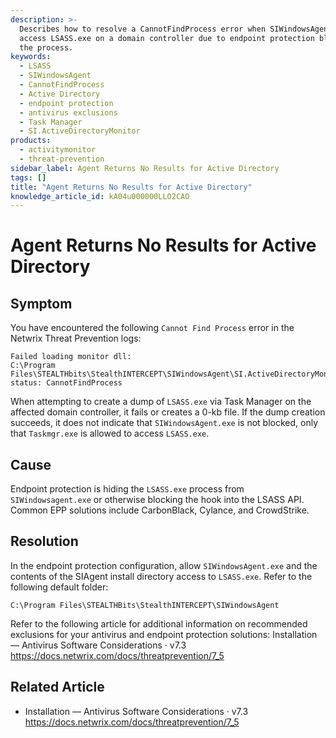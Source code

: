 ```yaml
---
description: >-
  Describes how to resolve a CannotFindProcess error when SIWindowsAgent cannot
  access LSASS.exe on a domain controller due to endpoint protection blocking
  the process.
keywords:
  - LSASS
  - SIWindowsAgent
  - CannotFindProcess
  - Active Directory
  - endpoint protection
  - antivirus exclusions
  - Task Manager
  - SI.ActiveDirectoryMonitor
products:
  - activitymonitor
  - threat-prevention
sidebar_label: Agent Returns No Results for Active Directory
tags: []
title: "Agent Returns No Results for Active Directory"
knowledge_article_id: kA04u000000LLO2CAO
---
```


# Agent Returns No Results for Active Directory

## Symptom

You have encountered the following `Cannot Find Process` error in the Netwrix Threat Prevention logs:

```text
Failed loading monitor dll:
C:\Program Files\STEALTHbits\StealthINTERCEPT\SIWindowsAgent\SI.ActiveDirectoryMonitor.dll, status: CannotFindProcess
```

When attempting to create a dump of `LSASS.exe` via Task Manager on the affected domain controller, it fails or creates a 0-kb file. If the dump creation succeeds, it does not indicate that `SIWindowsAgent.exe` is not blocked, only that `Taskmgr.exe` is allowed to access `LSASS.exe`.

## Cause

Endpoint protection is hiding the `LSASS.exe` process from `SIWindowsagent.exe` or otherwise blocking the hook into the LSASS API. Common EPP solutions include CarbonBlack, Cylance, and CrowdStrike.

## Resolution

In the endpoint protection configuration, allow `SIWindowsAgent.exe` and the contents of the SIAgent install directory access to `LSASS.exe`. Refer to the following default folder:

```text
C:\Program Files\STEALTHBits\StealthINTERCEPT\SIWindowsAgent
```

Refer to the following article for additional information on recommended exclusions for your antivirus and endpoint protection solutions: Installation — Antivirus Software Considerations · v7.3
https://docs.netwrix.com/docs/threatprevention/7_5

## Related Article

- Installation — Antivirus Software Considerations · v7.3  
  https://docs.netwrix.com/docs/threatprevention/7_5
